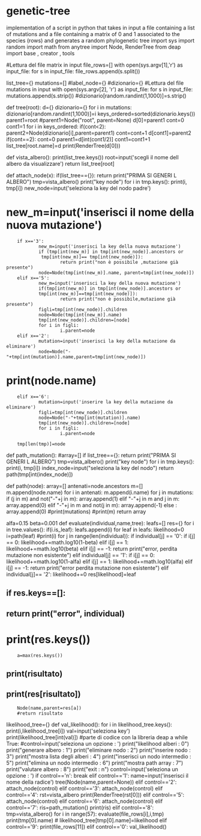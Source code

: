 # genetic-tree
implementation of a script in python that takes in input a file containing a list of mutations and a file containing a matrix of 0 and 1 associated to the species (rows) and generates a random phylogenetic tree
import sys
import random
import math
from anytree import Node, RenderTree
from deap import base , creator , tools


#Lettura del file matrix in input
file_rows=[]
with open(sys.argv[1],'r') as input_file:
        for s in input_file:
                file_rows.append(s.split())

list_tree={}
mutations=[]
#label_node={}
#dizionario={}
#Lettura del file mutations in input
with open(sys.argv[2], 'r') as input_file:
        for s in input_file:
                mutations.append(s.strip())
                #dizionario[random.randint(1,1000)]=s.strip()


def tree(root):
        d={}
        dizionario={}
        for i in mutations:
                dizionario[random.randint(1,1000)]=i
        keys_ordered=sorted(dizionario.keys())
        parent1=root
        #parent1=Node("root", parent=None)
        d[0]=parent1
        cont=0
        cont1=1
        for i in keys_ordered:
                if(cont<2):
                        parent2=Node(dizionario[i],parent=parent1)
                        cont=cont+1
                        d[cont1]=parent2
                if(cont==2):
                        cont=0
                        parent1=d[int(cont1/2)]
                cont1=cont1+1
        list_tree[root.name]=d
        print(RenderTree(d[0]))

def vista_albero():
        print(list_tree.keys())
         root=input('scegli il nome dell albero da visualizzare')
        return list_tree[root]



def attach_node(x):
        if(list_tree=={}):
                return print("PRIMA SI GENERI L ALBERO")
        tmp=vista_albero()
        print("key  node")
        for i in tmp.keys():
                print(i, tmp[i])
        new_node=input('seleziona la key del nodo padre')
#       new_m=input('inserisci il nome della nuova mutazione')
        if x=='3':
                new_m=input('inserisci la key della nuova mutazione')
                if (tmp[int(new_m)] in tmp[int(new_node)].ancestors or
                 tmp[int(new_m)]== tmp[int(new_node)]):
                        return print("non è possibile ,mutazione già presente")
                node=Node(tmp[int(new_m)].name, parent=tmp[int(new_node)])
        elif x=='5':
                new_m=input('inserisci la key della nuova mutazione')
                if(tmp[int(new_m)] in tmp[int(new_node)].ancestors or
                tmp[int(new_m)]==tmp[int(new_node)]):
                        return print("non è possibile,mutazione già presente")
                figli=tmp[int(new_node)].children
                node=Node(tmp[int(new_m)].name)
                tmp[int(new_node)].children=[node]
                for i in figli:
                        i.parent=node
        elif x=='2':
                mutation=input('inserisci la key della mutazione da eliminare')
                node=Node("-"+tmp[int(mutation)].name,parent=tmp[int(new_node)])
#               print(node.name)
        elif x=='6':
                mutation=input('inserire la key della mutazione da eliminare')
                figli=tmp[int(new_node)].children
                node=Node("-"+tmp[int(mutation)].name)
                tmp[int(new_node)].children=[node]
                for i in figli:
                        i.parent=node

        tmp[len(tmp)]=node


def path_mutation():
        #array=[]
        if list_tree=={}:
                return print("PRIMA SI GENERI L ALBERO")
         tmp=vista_albero()
        print("key  node")
        for i in tmp.keys():
                print(i, tmp[i])
        index_node=input("seleziona la key del nodo")
        return path(tmp[int(index_node)])


def path(node):
        array=[]
        antenati=node.ancestors
        m=[]
        m.append(node.name)
        for i in antenati:
                m.append(i.name)
        for j in mutations:
                if (j in m) and not("-"+j in m):
                        array.append(1)
                elif "-"+j in m and j in m:
                        array.append(0)
                elif "-"+j in m and not(j in m):
                        array.append(-1)
                else :
                        array.append(0)
        #print(mutations)
        #print(m)
        return array

alfa=0.15
beta=0.001
def evaluate(individual,name,tree):
        leafs=[]
        res={}
        for i in tree.values():
                if(i.is_leaf):
                        leafs.append(i)
        for leaf in leafs:
                likelihood=0
                i=path(leaf)
                #print(i)
                for j in range(len(individual)):
                        if individual[j] == '0':
                                if i[j] == 0:
                                        likelihood+=math.log10(1-beta)
                                elif i[j] == 1:
                                        likelihood+=math.log10(beta)
                                elif i[j] == -1:
                                        return print("error, perdita mutazione non esistente")
                        elif individual[j] == '1':
                         if i[j] == 0:
                                        likelihood+=math.log10(1-alfa)
                                elif i[j] == 1:
                                        likelihood+=math.log10(alfa)
                                elif i[j] == -1:
                                        return print("error perdita mutazione non esistente")
                        elif individual[j]== '2':
                                likelihood+=0
                res[likelihood]=leaf
##      if res.keys==[]:
##              return print("error", individual)
#       print(res.keys())
        a=max(res.keys())
##      print(risultato)
##      print(res[risultato])
        Node(name,parent=res[a])
        #return risultato

likelihood_tree={}
def val_likelihood():
        for i in likelihood_tree.keys():
                print(i,likelihood_tree[i])
        val=input('seleziona key')
        print(likelihood_tree[int(val)])
#parte di codice con la libreria deap a
while True:
        #control=input('seleziona un opzione : ')
        print("likelihood alberi            : 0")
        print("generare albero              : 1")
        print("eliminare nodo               : 2")
        print("inserire nodo                : 3")
        print("mostra lista degli alberi    : 4")
        print("inserisci un nodo intermedio : 5")
        print("elimina un nodo intermedio   : 6")
        print("mostra path array            : 7")
        print("valutare albero              : 8")
        print("exit                         : n")
        control=input('seleziona un opzione : ')
        if control=='n':
                break
        elif control=='1':
                name=input('inserisci il nome della radice')
                tree(Node(name,parent=None))
        elif control=='2':
                attach_node(control)
        elif control=='3':
                attach_node(control)
        elif control=='4':
                rst=vista_albero
                  print(RenderTree(rst[0]))
        elif control=='5':
                attach_node(control)
        elif control=='6':
                attach_node(control)
        elif control=='7':
                ris=path_mutation()
                print(ris)
        elif control=='8':
                tmp=vista_albero()
                for i in range(57):
                        evaluate(file_rows[i],i,tmp)
                        print(tmp[0].name)
        #       likelihood_tree[tmp[0].name]=likelihood
        elif control=='9':
                print(file_rows[11])
        elif control=='0':
                val_likelihood()
